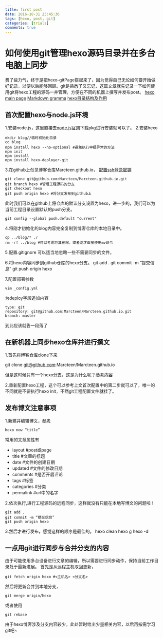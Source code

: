 ```yaml
---
title: first post
date: 2016-10-31 23:45:36
tags: [hexo, post, git]
categories: [trials]
comments: true
---
```

# 如何使用git管理hexo源码目录并在多台电脑上同步
费了些力气，终于是把hexo-gitPage搭起来了，因为觉得自己无论如何要开始做好记录，以便以后能够回顾。git是熟悉了又忘记，这篇文章就先记录一下如何使用git将hexo工程的源码一并管理，方便在不同的机器上撰写并发布post。
[hexo main page](https://hexo.io)
[Markdown gramma](http://www.appinn.com/markdown/#link)
[hexo目录结构及作用](http://www.tuicool.com/articles/fiYVbaY)

## 首次配置hexo与node.js环境
1.安装node.js，这里直接去[node.js官网](https://nodejs.org/en/)下载pkg进行安装就可以了。
2.安装hexo

	mkdir blog//临时初始化目录
	cd blog
	npm install hexo --no-optional #避免执行中报异常的方法
	npm init
	npm install
	npm install hexo-deployer-git
	
3.在github上创见博客仓库Marcteen.github.io， [配置ssh登录密钥](http://www.jianshu.com/p/a655bbc178e3)

	git clone git@github.com:Marcteen/Marcteen.github.io.git
	git branch hexo #管理工程源码的分支
	git checkout hexo
	git push origin hexo #将分支发布到github上
此时我们可以在github上将仓库的默认分支设置为hexo，进一步的，我们可以为当前工程目录设置默认的push分支。

	git config --global push.default "current"
	
4.将刚才初始化的blog内容完全复制到博客仓库的本地目录中。

	cp ../blog/* ./
	rm -rf ../blog #可以考虑将其删除，或者刚才直接使用mv命令
	
5.配置.gitignore
可以适当地忽略一些不需要同步的文件。
	
6.将hexo内容同步到github仓库的hexo分支。
	git add .
	git commit -m “提交信息”
	git push origin hexo
	
7.配置部署参数

	vim _config.yml
	
为deploy字段追加内容

	type: git
  	repository: git@github.com:Marcteen/Marcteen.github.io.git
  	branch: master
	
到此应该就告一段落了
## 在新机器上同步hexo仓库并进行撰文
1.首先将博客仓库clone下来

git clone git@github.com:Marcteen/Marcteen.github.io

但是这时候只有一个hexo分支，这是为什么呢？[参考内容](http://ilewen.com/questions/1940)

2.重新配置hexo工程，这个可以参考上文首次配置中的第二步就可以了，唯一的不同就是不要执行hexo init，不然git工程配置文件就挂了。

## 发布博文注意事项
1.新建并编辑博文，[参考](http://blog.csdn.net/wizardforcel/article/details/40684575)

	hexo new “title”
	
常用的文章属性有

* layout #post或page
* title	#文章的标题	 
* date	#文件的创建日期
* updated	#文件的修改日期
* comments	#是否开启评论	
* tags	#标签	 
* categories	#分类	 
* permalink	#url中的名字
	
2.依次执行,进行工程源码的远程同步，这样就没有只能在本地写博文的问题啦！

	git add .
	git commit -m “提交信息”
	git push origin hexo
	
3.然后才进行发布，感觉这样的顺序是最佳的。
	hexo clean
	hexo g
	hexo -d
	
## 一点用git进行同步与合并分支的内容
由于可能使用多台设备进行文章的编辑，所以需要进行同步动作，保持当前工作目录处于最新进展。
首先是从远程主机取回更新，

	git fetch origin hexo #<主机名> <分支名>
	
然后将更新合并到本地分支，

	git merge origin/hexo
	
或者使用

	git rebase
	
由于hexo博客涉及分支内容较少，此处暂时给出少量相关内容，以后再按需学习git吧~
	

	
	


